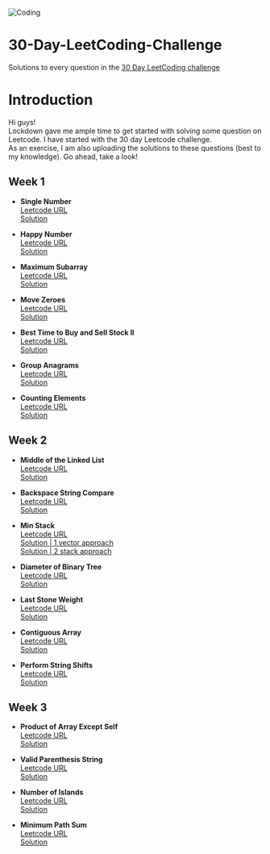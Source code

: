 ![Coding](https://images.unsplash.com/photo-1526649661456-89c7ed4d00b8?ixlib=rb-1.2.1&ixid=eyJhcHBfaWQiOjEyMDd9&auto=format&fit=crop&w=1471&q=80)

# 30-Day-LeetCoding-Challenge
Solutions to every question in the [30 Day LeetCoding challenge](https://leetcode.com/explore/featured/card/30-day-leetcoding-challenge)  


Introduction
============
Hi guys!   
Lockdown gave me ample time to get started with solving some question on Leetcode.
I have started with the 30 day Leetcode challenge.  
As an exercise, I am also uploading the solutions to these questions (best to my knowledge).
Go ahead, take a look!

Week 1
------
- **Single Number**   
  [Leetcode URL](https://leetcode.com/problems/single-number/)    
  [Solution](https://github.com/akashgovind95/30-Day-LeetCoding-Challenge/blob/master/Week%201/SingleNumber.cpp)  

- **Happy Number**   
  [Leetcode URL](https://leetcode.com/problems/happy-number)    
  [Solution](https://github.com/akashgovind95/30-Day-LeetCoding-Challenge/blob/master/Week%201/HappyNumber.cpp) 
  
- **Maximum Subarray**   
  [Leetcode URL](https://leetcode.com/problems/maximum-subarray)    
  [Solution](https://github.com/akashgovind95/30-Day-LeetCoding-Challenge/blob/master/Week%201/MaximumSubarray.cpp) 
  
- **Move Zeroes**   
  [Leetcode URL](https://leetcode.com/problems/move-zeroes)    
  [Solution](https://github.com/akashgovind95/30-Day-LeetCoding-Challenge/blob/master/Week%201/MoveZeroes.cpp) 

- **Best Time to Buy and Sell Stock II**   
  [Leetcode URL](https://leetcode.com/problems/best-time-to-buy-and-sell-stock-ii)    
  [Solution](https://github.com/akashgovind95/30-Day-LeetCoding-Challenge/blob/master/Week%201/BestTimeToBuyAndSellStockII.cpp) 
  
- **Group Anagrams**   
  [Leetcode URL](https://leetcode.com/problems/group-anagrams)    
  [Solution](https://github.com/akashgovind95/30-Day-LeetCoding-Challenge/blob/master/Week%201/GroupAnagrams.cpp) 
  
- **Counting Elements**   
  [Leetcode URL](https://leetcode.com/explore/featured/card/30-day-leetcoding-challenge/528/week-1/3289/)    
  [Solution](https://github.com/akashgovind95/30-Day-LeetCoding-Challenge/blob/master/Week%201/CountingElements.cpp) 
  

Week 2
------
- **Middle of the Linked List**   
  [Leetcode URL](https://leetcode.com/problems/middle-of-the-linked-list)    
  [Solution](https://github.com/akashgovind95/30-Day-LeetCoding-Challenge/blob/master/Week%202/MiddleOfTheLinkedList.cpp)  

- **Backspace String Compare**   
  [Leetcode URL](https://leetcode.com/problems/backspace-string-compare)    
  [Solution](https://github.com/akashgovind95/30-Day-LeetCoding-Challenge/blob/master/Week%202/BackspaceStringCompare.cpp) 
  
- **Min Stack**   
  [Leetcode URL](https://leetcode.com/problems/min-stack/)    
  [Solution | 1 vector approach](https://github.com/akashgovind95/30-Day-LeetCoding-Challenge/blob/master/Week%202/MinStack_1VectorApproach.cpp)   
  [Solution | 2 stack approach](https://github.com/akashgovind95/30-Day-LeetCoding-Challenge/blob/master/Week%202/MinStack_2StackApproach.cpp)
  
- **Diameter of Binary Tree**   
  [Leetcode URL](https://leetcode.com/problems/diameter-of-binary-tree/)    
  [Solution ](https://github.com/akashgovind95/30-Day-LeetCoding-Challenge/blob/master/Week%202/DiameterOfBinaryTree.cpp) 

- **Last Stone Weight**   
  [Leetcode URL](https://leetcode.com/problems/last-stone-weight)    
  [Solution](https://github.com/akashgovind95/30-Day-LeetCoding-Challenge/blob/master/Week%202/LastStoneWeight.cpp) 
  
- **Contiguous Array**   
  [Leetcode URL](https://leetcode.com/problems/contiguous-array)    
  [Solution](https://github.com/akashgovind95/30-Day-LeetCoding-Challenge/blob/master/Week%202/ContiguousArray.cpp) 
  
- **Perform String Shifts**   
  [Leetcode URL](https://leetcode.com/explore/featured/card/30-day-leetcoding-challenge/529/week-2/3299/)    
  [Solution](https://github.com/akashgovind95/30-Day-LeetCoding-Challenge/blob/master/Week%202/PerformStringShifts.cpp) 
  

Week 3
------
- **Product of Array Except Self**   
  [Leetcode URL](https://leetcode.com/problems/product-of-array-except-self/)    
  [Solution](https://github.com/akashgovind95/30-Day-LeetCoding-Challenge/blob/master/Week%203/ProductOfArrayExceptSelf.cpp)
  
- **Valid Parenthesis String**   
  [Leetcode URL](https://leetcode.com/problems/valid-parenthesis-string/)    
  [Solution](https://github.com/akashgovind95/30-Day-LeetCoding-Challenge/blob/master/Week%203/ValidParenthesisString.cpp)
  
    
- **Number of Islands**     
  [Leetcode URL](https://leetcode.com/problems/number-of-islands/)    
  [Solution](https://github.com/akashgovind95/30-Day-LeetCoding-Challenge/blob/master/Week%203/NumberOfIslands.cpp)
  
    
- **Minimum Path Sum**   
  [Leetcode URL](https://leetcode.com/problems/minimum-path-sum)    
  [Solution](https://github.com/akashgovind95/30-Day-LeetCoding-Challenge/blob/master/Week%203/MinimumPathSum.cpp)


